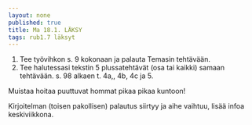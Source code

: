```yaml
---
layout: none
published: true
title: Ma 18.1. LÄKSY
tags: rub1.7 läksyt
---
```

1. Tee työvihkon s. 9 kokonaan ja palauta Temasin tehtävään. 
2. Tee halutessasi tekstin 5 plussatehtävät (osa tai kaikki) samaan tehtävään. s. 98 alkaen t. 4a,, 4b, 4c ja 5. 

Muistaa hoitaa puuttuvat hommat pikaa pikaa kuntoon!

Kirjoitelman (toisen pakollisen) palautus siirtyy ja aihe vaihtuu, lisää infoa keskiviikkona. 
